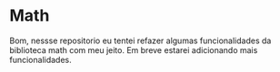 # Math
Bom, nessse repositorio eu tentei refazer algumas funcionalidades da biblioteca math com meu jeito.
Em breve estarei adicionando mais funcionalidades. 
